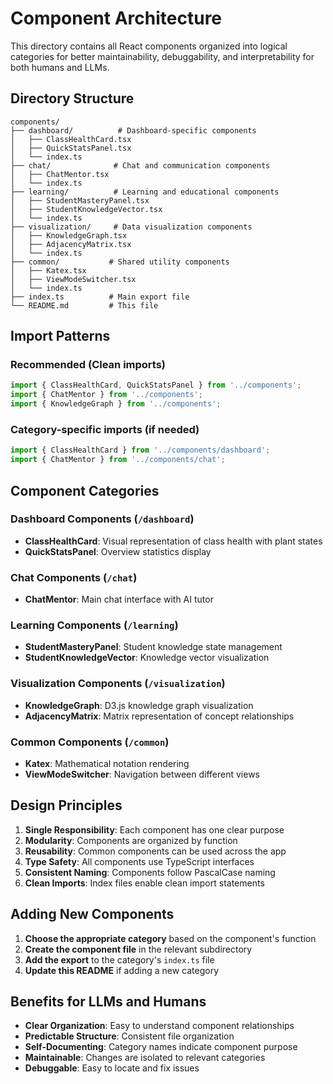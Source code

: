 # Component Architecture

This directory contains all React components organized into logical categories for better maintainability, debuggability, and interpretability for both humans and LLMs.

## Directory Structure

```
components/
├── dashboard/          # Dashboard-specific components
│   ├── ClassHealthCard.tsx
│   ├── QuickStatsPanel.tsx
│   └── index.ts
├── chat/              # Chat and communication components
│   ├── ChatMentor.tsx
│   └── index.ts
├── learning/          # Learning and educational components
│   ├── StudentMasteryPanel.tsx
│   ├── StudentKnowledgeVector.tsx
│   └── index.ts
├── visualization/     # Data visualization components
│   ├── KnowledgeGraph.tsx
│   ├── AdjacencyMatrix.tsx
│   └── index.ts
├── common/           # Shared utility components
│   ├── Katex.tsx
│   ├── ViewModeSwitcher.tsx
│   └── index.ts
├── index.ts          # Main export file
└── README.md         # This file
```

## Import Patterns

### Recommended (Clean imports)
```typescript
import { ClassHealthCard, QuickStatsPanel } from '../components';
import { ChatMentor } from '../components';
import { KnowledgeGraph } from '../components';
```

### Category-specific imports (if needed)
```typescript
import { ClassHealthCard } from '../components/dashboard';
import { ChatMentor } from '../components/chat';
```

## Component Categories

### Dashboard Components (`/dashboard`)
- **ClassHealthCard**: Visual representation of class health with plant states
- **QuickStatsPanel**: Overview statistics display

### Chat Components (`/chat`)
- **ChatMentor**: Main chat interface with AI tutor

### Learning Components (`/learning`)
- **StudentMasteryPanel**: Student knowledge state management
- **StudentKnowledgeVector**: Knowledge vector visualization

### Visualization Components (`/visualization`)
- **KnowledgeGraph**: D3.js knowledge graph visualization
- **AdjacencyMatrix**: Matrix representation of concept relationships

### Common Components (`/common`)
- **Katex**: Mathematical notation rendering
- **ViewModeSwitcher**: Navigation between different views

## Design Principles

1. **Single Responsibility**: Each component has one clear purpose
2. **Modularity**: Components are organized by function
3. **Reusability**: Common components can be used across the app
4. **Type Safety**: All components use TypeScript interfaces
5. **Consistent Naming**: Components follow PascalCase naming
6. **Clean Imports**: Index files enable clean import statements

## Adding New Components

1. **Choose the appropriate category** based on the component's function
2. **Create the component file** in the relevant subdirectory
3. **Add the export** to the category's `index.ts` file
4. **Update this README** if adding a new category

## Benefits for LLMs and Humans

- **Clear Organization**: Easy to understand component relationships
- **Predictable Structure**: Consistent file organization
- **Self-Documenting**: Category names indicate component purpose
- **Maintainable**: Changes are isolated to relevant categories
- **Debuggable**: Easy to locate and fix issues 